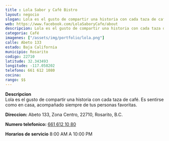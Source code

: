 ```yaml
---
title : Lola Sabor y Café Bistro
layout: negocio
slogan: Lola es el gusto de compartir una historia con cada taza de café.
web: https://www.facebook.com/LolaSaboryCafe/about
descripcion: Lola es el gusto de compartir una historia con cada taza de café.
categoria: Café
imagenes: ["/assets/img/portfolio/lola.png"]
calle: Abeto 133 
estado: Baja California
municipio: Rosarito
codigo: 22710
latitude: 32.343493
longitude: -117.058202
telefono: 661 612 1080
cocina: 
rango: $$
---
```


**Descripcion**
<br>
Lola es el gusto de compartir una historia con cada taza de café. Es sentirse como en casa, acompañado siempre de tus personas favoritas.

**Direccion:** Abeto 133, Zona Centro, 22710, Rosarito, B.C.

**Numero telefonico:** <a href="tel:+526616121080">661 612 10 80</a>

**Horarios de servicio**
8:00 AM A 10:00 PM 

<!--div class="embed-responsive embed-responsive-16by9">

<iframe src="https://www.facebook.com/plugins/video.php?href=https%3A%2F%2Fwww.facebook.com%2FLolaSaboryCafe%2Fvideos%2F1078435862311577%2F&show_text=0&width=560" width="560" height="315" style="border:none;overflow:hidden" scrolling="no" frameborder="0" allowTransparency="true" allowFullScreen="true"></iframe-->